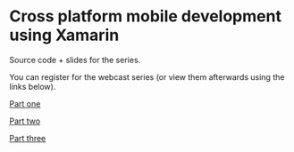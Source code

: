 # Cross platform mobile development using Xamarin
Source code + slides for the series. 

You can register for the webcast series (or view them afterwards using the links below).

[Part one](https://info.microsoft.com/WE-VSO-WBNR-FY17-09Sep-14-Webinar-enterprise-app-development-part-1-244438_Registration.html)

[Part two](https://info.microsoft.com/WE-VSO-WBNR-FY17-09Sep-28-Webinar-enterprise-app-development-part-2-244438_Registration.html)

[Part three](https://info.microsoft.com/WE-VSO-WBNR-FY17-10Oct-12-Webinar-enterprise-app-development-part-3-244438_Registration.html)

